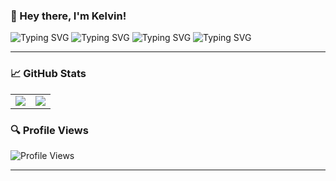 ### 👋 Hey there, I'm Kelvin!

![Typing SVG](https://readme-typing-svg.demolab.com?font=Fira+Code&pause=1000&width=500&lines=🚀Welcome+to+Kelvin's+Code+Lab!👨‍💻.)
![Typing SVG](https://readme-typing-svg.demolab.com?font=Fira+Code&pause=1000&width=500&lines=Crafting+code+like+a+digital+artisan🎨.)
![Typing SVG](https://readme-typing-svg.demolab.com?font=Fira+Code&pause=1000&width=700&lines=Exploring+the+future+of+tech+one+line+at+a+time🌟.)
![Typing SVG](https://readme-typing-svg.demolab.com?font=Fira+Code&pause=1000&width=700&lines=Join+me+on+a+journey+through+code+and+innovation🌐.)

---

### 📈 GitHub Stats

<table>
  <tr>
    <td>
      <img src="https://github-readme-stats.vercel.app/api?username=kelvin-go-get&show_icons=true&theme=radical" />
    </td>
    <td>
      <img src="https://github-readme-stats.vercel.app/api/top-langs/?username=kelvin-go-get&layout=compact&theme=radical" />
    </td>
  </tr>
</table>



### 🔍 Profile Views

![Profile Views](https://komarev.com/ghpvc/?username=kelvin-go-get&color=blue&style=flat)

---
